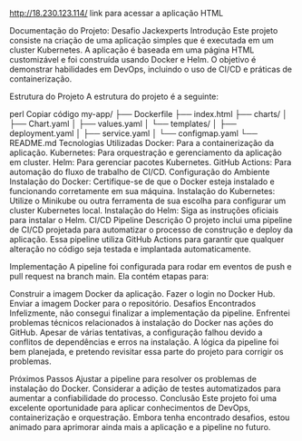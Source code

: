 
http://18.230.123.114/ link para acessar a aplicação HTML

Documentação do Projeto: Desafio Jackexperts
Introdução
Este projeto consiste na criação de uma aplicação simples que é executada em um cluster Kubernetes. A aplicação é baseada em uma página HTML customizável e foi construída usando Docker e Helm. O objetivo é demonstrar habilidades em DevOps, incluindo o uso de CI/CD e práticas de containerização.

Estrutura do Projeto
A estrutura do projeto é a seguinte:

perl
Copiar código
my-app/
├── Dockerfile
├── index.html
├── charts/
│   ├── Chart.yaml
│   ├── values.yaml
│   └── templates/
│       ├── deployment.yaml
│       ├── service.yaml
│       └── configmap.yaml
└── README.md
Tecnologias Utilizadas
Docker: Para a containerização da aplicação.
Kubernetes: Para orquestração e gerenciamento da aplicação em cluster.
Helm: Para gerenciar pacotes Kubernetes.
GitHub Actions: Para automação do fluxo de trabalho de CI/CD.
Configuração do Ambiente
Instalação do Docker: Certifique-se de que o Docker esteja instalado e funcionando corretamente em sua máquina.
Instalação do Kubernetes: Utilize o Minikube ou outra ferramenta de sua escolha para configurar um cluster Kubernetes local.
Instalação do Helm: Siga as instruções oficiais para instalar o Helm.
CI/CD Pipeline
Descrição
O projeto inclui uma pipeline de CI/CD projetada para automatizar o processo de construção e deploy da aplicação. Essa pipeline utiliza GitHub Actions para garantir que qualquer alteração no código seja testada e implantada automaticamente.

Implementação
A pipeline foi configurada para rodar em eventos de push e pull request na branch main. Ela contém etapas para:

Construir a imagem Docker da aplicação.
Fazer o login no Docker Hub.
Enviar a imagem Docker para o repositório.
Desafios Encontrados
Infelizmente, não consegui finalizar a implementação da pipeline. Enfrentei problemas técnicos relacionados à instalação do Docker nas ações do GitHub. Apesar de várias tentativas, a configuração falhou devido a conflitos de dependências e erros na instalação. A lógica da pipeline foi bem planejada, e pretendo revisitar essa parte do projeto para corrigir os problemas.

Próximos Passos
Ajustar a pipeline para resolver os problemas de instalação do Docker.
Considerar a adição de testes automatizados para aumentar a confiabilidade do processo.
Conclusão
Este projeto foi uma excelente oportunidade para aplicar conhecimentos de DevOps, containerização e orquestração. Embora tenha encontrado desafios, estou animado para aprimorar ainda mais a aplicação e a pipeline no futuro.